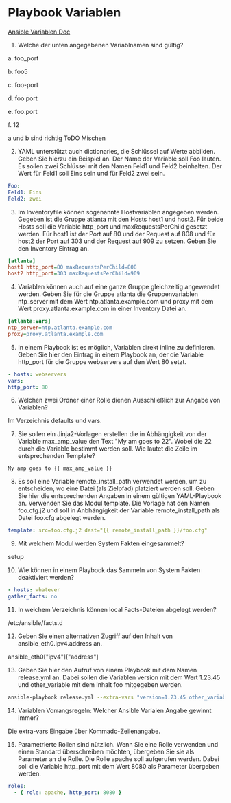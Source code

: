 # Playbook Variablen

[Ansible Variablen Doc](http://docs.ansible.com/ansible/playbooks_variables.html)

1. Welche der unten angegebenen Variablnamen sind gültig?

  a. foo_port

  b. foo5

  c. foo-port

  d. foo port

  e. foo.port

  f. 12

  a und b sind richtig ToDO Mischen

2. YAML unterstützt auch dictionaries, die Schlüssel auf Werte abbilden. Geben Sie hierzu ein Beispiel an. Der Name der Variable soll Foo lauten. Es sollen zwei Schlüssel mit den Namen Feld1 und Feld2 beinhalten. Der Wert für Feld1 soll Eins sein und für Feld2 zwei sein.

  ```yaml
  Foo:
  Feld1: Eins
  Feld2: zwei
  ```

3. Im Inventoryfile können sogenannte Hostvariablen angegeben werden. Gegeben ist die Gruppe atlanta mit den Hosts host1 und host2\. Für beide Hosts soll die Variable http_port und maxRequestsPerChild gesetzt werden. Für host1 ist der Port auf 80 und der Request auf 808 und für host2 der Port auf 303 und der Request auf 909 zu setzen. Geben Sie den Inventory Eintrag an.

  ```ini
  [atlanta]
  host1 http_port=80 maxRequestsPerChild=808
  host2 http_port=303 maxRequestsPerChild=909
  ```

4. Variablen können auch auf eine ganze Gruppe gleichzeitig angewendet werden. Geben Sie für die Gruppe atlanta die Gruppenvariablen ntp_server mit dem Wert ntp.atlanta.example.com und proxy mit dem Wert proxy.atlanta.example.com in einer Inventory Datei an.

  ```ini
  [atlanta:vars]
  ntp_server=ntp.atlanta.example.com
  proxy=proxy.atlanta.example.com
  ```

5. In einem Playbook ist es möglich, Variablen direkt inline zu definieren. Geben Sie hier den Eintrag in einem Playbook an, der die Variable http_port für die Gruppe webservers auf den Wert 80 setzt.

  ```yaml
  - hosts: webservers
  vars:
  http_port: 80
  ```

6. Welchen zwei Ordner einer Rolle dienen Ausschließlich zur Angabe von Variablen?

  Im Verzeichnis defaults und vars.

7. Sie sollen ein Jinja2-Vorlagen erstellen die in Abhängigkeit von der Variable max_amp_value den Text "My am goes to 22". Wobei die 22 durch die Variable bestimmt werden soll. Wie lautet die Zeile im entsprechenden Template?

  ```j2
  My amp goes to {{ max_amp_value }}
  ```

8. Es soll eine Variable remote_install_path verwendet werden, um zu entscheiden, wo eine Datei (als Zielpfad) platziert werden soll. Geben Sie hier die entsprechenden Angaben in einem gültigen YAML-Playbook an. Verwenden Sie das Modul template. Die Vorlage hat den Namen foo.cfg.j2 und soll in Anbhängigkeit der Variable remote_install_path als Datei foo.cfg abgelegt werden.

  ```yaml
  template: src=foo.cfg.j2 dest="{{ remote_install_path }}/foo.cfg"
  ```

9. Mit welchem Modul werden System Fakten eingesammelt?

  setup

10. Wie können in einem Playbook das Sammeln von System Fakten deaktiviert werden?

  ```yaml
  - hosts: whatever
  gather_facts: no
  ```

11. In welchem Verzeichnis können local Facts-Dateien abgelegt werden?

  /etc/ansible/facts.d

12. Geben Sie einen alternativen Zugriff auf den Inhalt von ansible_eth0.ipv4.address an.

  ansible_eth0["ipv4"]["address"]

13. Geben Sie hier den Aufruf von einem Playbook mit dem Namen release.yml an. Dabei sollen die Variablen version mit dem Wert 1.23.45 und other_variable mit dem Inhalt foo mitgegeben werden.

  ```bash
  ansible-playbook release.yml --extra-vars "version=1.23.45 other_variable=foo"
  ```

14. Variablen Vorrangsregeln: Welcher Ansible Varialen Angabe gewinnt immer?

  Die extra-vars Eingabe über Kommado-Zeilenangabe.

15. Parametrierte Rollen sind nützlich. Wenn Sie eine Rolle verwenden und einen Standard überschreiben möchten, übergeben Sie sie als Parameter an die Rolle. Die Rolle apache soll aufgerufen werden. Dabei soll die Variable http_port mit dem Wert 8080 als Parameter übergeben werden.

  ```yaml
  roles:
    - { role: apache, http_port: 8080 }
  ```
